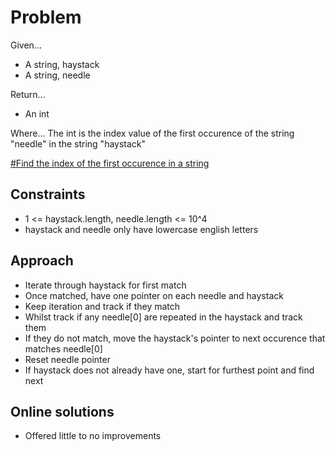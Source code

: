
# Problem
Given... 
- A string, haystack
- A string, needle

Return...
- An int

Where...
The int is the index value of the first occurence of the string "needle" in the 
string "haystack"

[\#Find the index of the first occurence in a string](https://leetcode.com/problems/find-the-index-of-the-first-occurrence-in-a-string/description/)

## Constraints
- 1 <= haystack.length, needle.length <= 10^4
- haystack and needle only have lowercase english letters

## Approach
- Iterate through haystack for first match
- Once matched, have one pointer on each needle and haystack
- Keep iteration and track if they match
- Whilst track if any needle[0] are repeated in the haystack and track them
- If they do not match, move the haystack's pointer to next occurence that
matches needle[0]
- Reset needle pointer
- If haystack does not already have one, start for furthest point and find next

## Online solutions
- Offered little to no improvements
